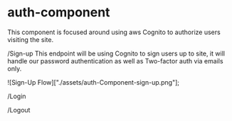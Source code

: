 # auth-component

This component is focused around using aws Cognito to authorize users visiting the site.

/Sign-up
This endpoint will be using Cognito to sign users up to site, it will handle our password authentication as well as Two-factor auth via emails only.

![Sign-Up Flow]["./assets/auth-Component-sign-up.png"];

/Login

/Logout
